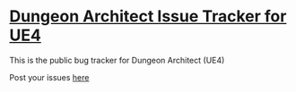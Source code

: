# [Dungeon Architect Issue Tracker for UE4](https://github.com/coderespawn/dungeon-architect-ue4-issues)

This is the public bug tracker for Dungeon Architect (UE4)

Post your issues [here](https://github.com/coderespawn/dungeon-architect-ue4-issues)

